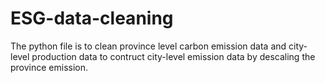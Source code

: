 # ESG-data-cleaning
The python file is to clean province level carbon emission data and city-level production data to contruct city-level emission data by descaling the province emission.

